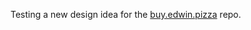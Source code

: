 Testing a new design idea for the [buy.edwin.pizza](https://github.com/ehmorris/buy.edwin.pizza) repo.
